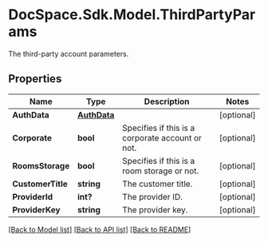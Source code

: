 # DocSpace.Sdk.Model.ThirdPartyParams
The third-party account parameters.

## Properties

Name | Type | Description | Notes
------------ | ------------- | ------------- | -------------
**AuthData** | [**AuthData**](AuthData.md) |  | [optional] 
**Corporate** | **bool** | Specifies if this is a corporate account or not. | [optional] 
**RoomsStorage** | **bool** | Specifies if this is a room storage or not. | [optional] 
**CustomerTitle** | **string** | The customer title. | [optional] 
**ProviderId** | **int?** | The provider ID. | [optional] 
**ProviderKey** | **string** | The provider key. | [optional] 

[[Back to Model list]](../README.md#documentation-for-models) [[Back to API list]](../README.md#documentation-for-api-endpoints) [[Back to README]](../README.md)

